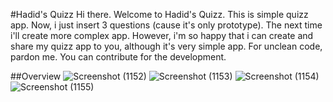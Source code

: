 #Hadid's Quizz
Hi there. Welcome to Hadid's Quizz. This is simple quizz app. Now, i just insert 3 questions (cause it's only prototype). The next time i'll create more complex app.
However, i'm so happy that i can create and share my quizz app to you, although it's very simple app. For unclean code, pardon me. You can contribute for the development. 

##Overview
![Screenshot (1152)](https://github.com/InitialH14/Fun-Projects/assets/137972935/41489e08-6ded-4d30-a125-68f6446f2ba9)
![Screenshot (1153)](https://github.com/InitialH14/Fun-Projects/assets/137972935/18ad00b6-0509-40ed-b889-a83e3af00856)
![Screenshot (1154)](https://github.com/InitialH14/Fun-Projects/assets/137972935/c28266dd-981d-4ef3-aff3-2a1839928b80)
![Screenshot (1155)](https://github.com/InitialH14/Fun-Projects/assets/137972935/4874966d-6165-49b9-934b-7e8ae7e4820f)

